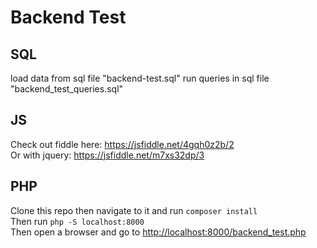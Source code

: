 # Backend Test

## SQL
load data from sql file "backend-test.sql"
run queries in sql file "backend_test_queries.sql"

## JS
Check out fiddle here: <https://jsfiddle.net/4gqh0z2b/2>  
Or with jquery: <https://jsfiddle.net/m7xs32dp/3>

## PHP
Clone this repo then navigate to it and run `composer install`  
Then run `php -S localhost:8000`  
Then open a browser and go to <http://localhost:8000/backend_test.php>